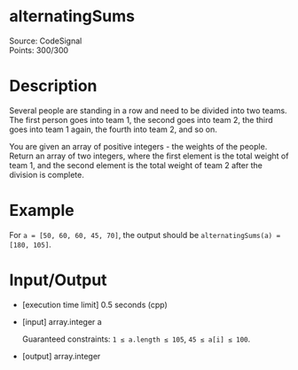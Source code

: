 # alternatingSums
Source: CodeSignal <br>
Points: 300/300

# Description

Several people are standing in a row and need to be divided into two teams. The first person goes into team 1, the second goes into team 2, the third goes into team 1 again, the fourth into team 2, and so on.

You are given an array of positive integers - the weights of the people. Return an array of two integers, where the first element is the total weight of team 1, and the second element is the total weight of team 2 after the division is complete.

# Example

For `a = [50, 60, 60, 45, 70]`, the output should be
`alternatingSums(a) = [180, 105]`.

# Input/Output

* [execution time limit] 0.5 seconds (cpp)

* [input] array.integer a

  Guaranteed constraints:
  `1 ≤ a.length ≤ 105`,
  `45 ≤ a[i] ≤ 100`.

* [output] array.integer
